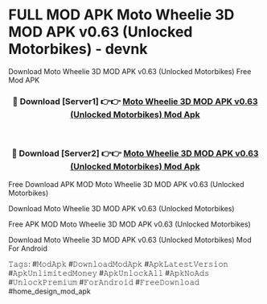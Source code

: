 # FULL MOD APK Moto Wheelie 3D MOD APK v0.63 (Unlocked Motorbikes) - devnk
Download Moto Wheelie 3D MOD APK v0.63 (Unlocked Motorbikes) Free Mod APK

<div align="center">
<h3>🔴 Download [Server1] 👉👉 <a href="https://apk-comot.site?title=Moto_Wheelie_3D_MOD_APK_v0.63_(Unlocked_Motorbikes)">Moto Wheelie 3D MOD APK v0.63 (Unlocked Motorbikes) Mod Apk</a></h3><br>

<h3>🔴 Download [Server2] 👉👉 <a href="https://apk-comot.site?title=Moto_Wheelie_3D_MOD_APK_v0.63_(Unlocked_Motorbikes)">Moto Wheelie 3D MOD APK v0.63 (Unlocked Motorbikes) Mod Apk</a></h3>
</div>


Free Download APK MOD Moto Wheelie 3D MOD APK v0.63 (Unlocked Motorbikes)

Download Moto Wheelie 3D MOD APK v0.63 (Unlocked Motorbikes) 

Free APK MOD Moto Wheelie 3D MOD APK v0.63 (Unlocked Motorbikes) 

Download Moto Wheelie 3D MOD APK v0.63 (Unlocked Motorbikes) Mod For Android

𝚃𝚊𝚐𝚜: #𝙼𝚘𝚍𝙰𝚙𝚔 #𝙳𝚘𝚠𝚗𝚕𝚘𝚊𝚍𝙼𝚘𝚍𝙰𝚙𝚔 #𝙰𝚙𝚔𝙻𝚊𝚝𝚎𝚜𝚝𝚅𝚎𝚛𝚜𝚒𝚘𝚗 #𝙰𝚙𝚔𝚄𝚗𝚕𝚒𝚖𝚒𝚝𝚎𝚍𝙼𝚘𝚗𝚎𝚢 #𝙰𝚙𝚔𝚄𝚗𝚕𝚘𝚌𝚔𝙰𝚕𝚕 #𝙰𝚙𝚔𝙽𝚘𝙰𝚍𝚜 #𝚄𝚗𝚕𝚘𝚌𝚔𝙿𝚛𝚎𝚖𝚒𝚞𝚖 #𝙵𝚘𝚛𝙰𝚗𝚍𝚛𝚘𝚒𝚍 #𝙵𝚛𝚎𝚎𝙳𝚘𝚠𝚗𝚕𝚘𝚊𝚍 #home_design_mod_apk